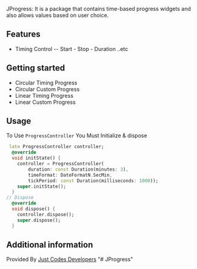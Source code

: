 
JProgress: It is a package that contains time-based progress widgets and also allows values based on user choice.

## Features

- Timing Control -- Start - Stop - Duration ..etc

## Getting started
- Circular Timing Progress
- Circular Custom Progress
- Linear Timing Progress
- Linear Custom Progress

## Usage
To Use `ProgressController` You Must Initialize & dispose
```dart
 late ProgressController controller;
  @override
  void initState() {
    controller = ProgressController(
        duration: const Duration(minutes: 3),
        timeFormat: DateFormatN.SecMin,
        tickPeriod: const Duration(milliseconds: 1000));
    super.initState();
  }
// Dispose
  @override
  void dispose() {
    controller.dispose();
    super.dispose();
  }
```
## Additional information

Provided By [Just Codes Developers](https://jucodes.com/)
"# JProgress" 
